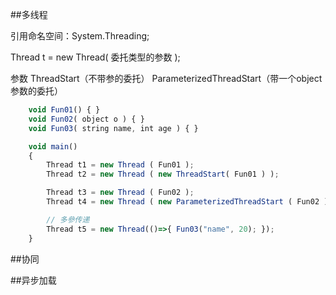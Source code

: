 ##多线程

引用命名空间：System.Threading;

Thread t = new Thread( 委托类型的参数 );

参数
    ThreadStart（不带参的委托）
    ParameterizedThreadStart（带一个object参数的委托）

```javascript
    void Fun01() { }
    void Fun02( object o ) { }
    void Fun03( string name, int age ) { }

    void main()
    {
        Thread t1 = new Thread ( Fun01 );
        Thread t2 = new Thread ( new ThreadStart( Fun01 ) );

        Thread t3 = new Thread ( Fun02 );
        Thread t4 = new Thread ( new ParameterizedThreadStart ( Fun02 ) );

        // 多參传递
        Thread t5 = new Thread(()=>{ Fun03("name", 20); });
    }


```

##协同

##异步加载